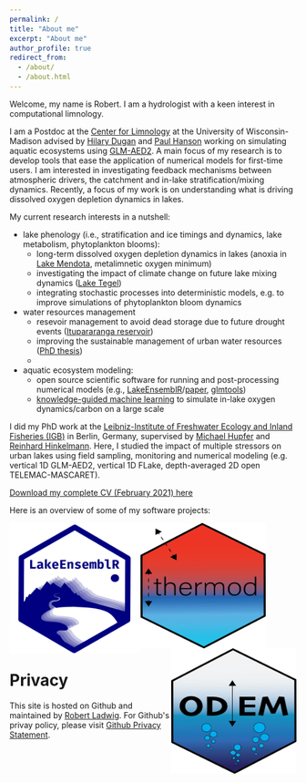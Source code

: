 ```yaml
---
permalink: /
title: "About me"
excerpt: "About me"
author_profile: true
redirect_from: 
  - /about/
  - /about.html
---
```


Welcome, my name is Robert. I am a hydrologist with a keen interest in computational limnology.

I am a Postdoc at the [Center for Limnology](https://limnology.wisc.edu/) at the University of Wisconsin-Madison advised by [Hilary Dugan](https://dugan.limnology.wisc.edu/) and [Paul Hanson](http://hanson.limnology.wisc.edu) working on simulating aquatic ecosystems using [GLM-AED2](http://aed.see.uwa.edu.au/research/models/GLM/). A main focus of my research is to develop tools that ease the application of numerical models for first-time users. I am interested in investigating feedback mechanisms between atmospheric drivers, the catchment and in-lake stratification/mixing dynamics. Recently, a focus of my work is on understanding what is driving dissolved oxygen depletion dynamics in lakes.

My current research interests in a nutshell:
- lake phenology (i.e., stratification and ice timings and dynamics, lake metabolism, phytoplankton blooms):
  - long-term dissolved oxygen depletion dynamics in lakes (anoxia in [Lake Mendota](https://doi.org/10.5194/hess-25-1009-2021), metalimnetic oxygen minimum)
  - investigating the impact of climate change on future lake mixing dynamics ([Lake Tegel](https://www.mdpi.com/2073-4441/10/2/186))
  - integrating stochastic processes into deterministic models, e.g. to improve simulations of phytoplankton bloom dynamics
- water resources management
  - resevoir management to avoid dead storage due to future drought events ([Itupararanga reservoir](https://www.sciencedirect.com/science/article/pii/S0048969720382747?via%3Dihub))
  - improving the sustainable management of urban water resources ([PhD thesis](https://depositonce.tu-berlin.de/handle/11303/9203))
  - 
- aquatic ecosystem modeling:
  - open source scientific software for running and post-processing numerical models (e.g., [LakeEnsemblR](https://github.com/aemon-j/LakeEnsemblR)/[paper](https://eartharxiv.org/repository/view/1960/), [glmtools](https://github.com/USGS-R/glmtools))
  - [knowledge-guided machine learning](https://sites.google.com/umn.edu/kgml/home) to simulate in-lake oxygen dynamics/carbon on a large scale
  

I did my PhD work at the [Leibniz-Institute of Freshwater Ecology and Inland Fisheries (IGB)](https://www.igb-berlin.de/en) in Berlin, Germany, supervised by [Michael Hupfer](https://www.igb-berlin.de/en/hupfer) and [Reinhard Hinkelmann](https://www.wahyd.tu-berlin.de/menue/about_us/team/head/prof_dr-ing_reinhard_hinkelmann/). Here, I studied the impact of multiple stressors on urban lakes using field sampling, monitoring and numerical modeling (e.g. vertical 1D GLM-AED2, vertical 1D FLake, depth-averaged 2D open TELEMAC-MASCARET). 

[Download my complete CV (February 2021) here](https://robertladwig.github.io/pdf/CV_Ladwig.pdf)

Here is an overview of some of my software projects:

<a href="https://github.com/robertladwig/LakeEnsemblR"><img src="/images/logo.png" align="left" height="230" width="230" ></a>
<a href="https://github.com/robertladwig/thermod"><img src="/images/thermod.png" align="center" height="220" width="220" ></a>
<a href="https://github.com/LimnoDataScience/odem.data"><img src="/images/odem_logo-01.png" align="right" height="220" width="220" ></a>



Privacy
======
This site is hosted on Github and maintained by [Robert Ladwig](https://robertladwig.github.io/markdown/). For Github's privay policy, please visit [Github Privacy Statement](https://help.github.com/articles/github-privacy-statement/).
